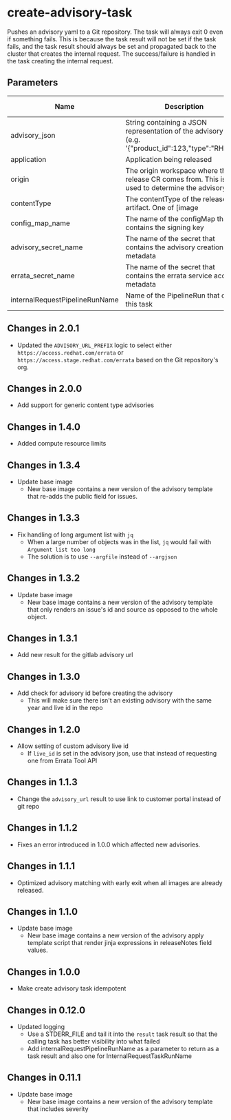 # create-advisory-task

Pushes an advisory yaml to a Git repository. The task will always exit 0 even if something fails. This is because the task result
will not be set if the task fails, and the task result should always be set and propagated back to the cluster that creates the
internal request. The success/failure is handled in the task creating the internal request.

## Parameters

| Name                           | Description                                                                                            | Optional | Default value |
|--------------------------------|--------------------------------------------------------------------------------------------------------|----------|---------------|
| advisory_json                  | String containing a JSON representation of the advisory data (e.g. '{"product_id":123,"type":"RHSA"}') | No       | -             |
| application                    | Application being released                                                                             | No       | -             |
| origin                         | The origin workspace where the release CR comes from. This is used to determine the advisory path      | No       | -             |
| contentType                    | The contentType of the release artifact. One of [image|binary|generic]                                 | Yes      | image         |
| config_map_name                | The name of the configMap that contains the signing key                                                | No       | -             |
| advisory_secret_name           | The name of the secret that contains the advisory creation metadata                                    | No       | -             |
| errata_secret_name             | The name of the secret that contains the errata service account metadata                               | No       | -             |
| internalRequestPipelineRunName | Name of the PipelineRun that called this task                                                          | No       | -             |

## Changes in 2.0.1
*  Updated the `ADVISORY_URL_PREFIX` logic to select either `https://access.redhat.com/errata` or 
  `https://access.stage.redhat.com/errata` based on the Git repository's org.

## Changes in 2.0.0
* Add support for generic content type advisories

## Changes in 1.4.0
* Added compute resource limits

## Changes in 1.3.4
* Update base image
  * New base image contains a new version of the advisory template that re-adds the public field for issues.

## Changes in 1.3.3
* Fix handling of long argument list with `jq`
  * When a large number of objects was in the list, `jq` would fail with `Argument list too long`
  * The solution is to use `--argfile` instead of `--argjson`

## Changes in 1.3.2
* Update base image
  * New base image contains a new version of the advisory template that only renders an issue's id and source as
    opposed to the whole object.

## Changes in 1.3.1
* Add new result for the gitlab advisory url

## Changes in 1.3.0
* Add check for advisory id before creating the advisory
  * This will make sure there isn't an existing advisory with the same year and live id in the repo

## Changes in 1.2.0
* Allow setting of custom advisory live id
  * If `live_id` is set in the advisory json, use that instead of requesting one from Errata Tool API

## Changes in 1.1.3
* Change the `advisory_url` result to use link to customer portal instead of git repo

## Changes in 1.1.2
* Fixes an error introduced in 1.0.0 which affected new advisories.

## Changes in 1.1.1
* Optimized advisory matching with early exit when all images are already released.

## Changes in 1.1.0
* Update base image
  * New base image contains a new version of the advisory apply template script that render jinja expressions in
    releaseNotes field values.

## Changes in 1.0.0
* Make create advisory task idempotent

## Changes in 0.12.0
* Updated logging
  * Use a STDERR_FILE and tail it into the `result` task result so that the calling task has better
    visibility into what failed
  * Add internalRequestPipelineRunName as a parameter to return as a task result and also one for
    InternalRequestTaskRunName

## Changes in 0.11.1
* Update base image
  * New base image contains a new version of the advisory template that includes severity
